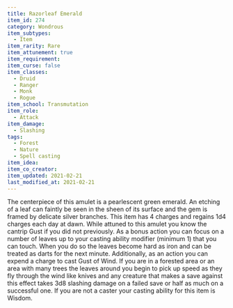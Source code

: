 ```yaml
---
title: Razorleaf Emerald
item_id: 274
category: Wondrous
item_subtypes: 
  - Item
item_rarity: Rare
item_attunement: true
item_requirement: 
item_curse: false
item_classes: 
  - Druid
  - Ranger
  - Monk
  - Rogue
item_school: Transmutation
item_role: 
  - Attack
item_damage: 
  - Slashing
tags:
  - Forest
  - Nature
  - Spell casting
item_idea: 
item_co_creator: 
item_updated: 2021-02-21
last_modified_at: 2021-02-21
---
```


The centerpiece of this amulet is a pearlescent green emerald. An etching of a leaf can faintly be seen in the sheen of its surface and the gem is framed by delicate silver branches. This item has 4 charges and regains 1d4 charges each day at dawn. While attuned to this amulet you know the cantrip <magic-spell>Gust</magic-spell> if you did not previously. As a bonus action you can focus on a number of leaves up to your casting ability modifier (minimum 1) that you can touch. When you do so the leaves become hard as iron and can be treated as darts for the next minute. Additionally, as an action you can expend a charge to cast <magic-spell>Gust of Wind</magic-spell>. If you are in a forested area or an area with many trees the leaves around you begin to pick up speed as they fly through the wind like knives and any creature that makes a save against this effect takes 3d8 slashing damage on a failed save or half as much on a successful one. If you are not a caster your casting ability for this item is Wisdom.

